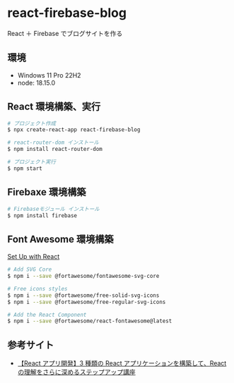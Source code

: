 # react-firebase-blog

React ＋ Firebase でブログサイトを作る

## 環境

- Windows 11 Pro 22H2
- node: 18.15.0

## React 環境構築、実行

```bash
# プロジェクト作成
$ npx create-react-app react-firebase-blog

# react-router-dom インストール
$ npm install react-router-dom

# プロジェクト実行
$ npm start
```

## Firebaxe 環境構築

```bash
# Firebaseモジュール インストール
$ npm install firebase
```

## Font Awesome 環境構築

[Set Up with React](https://fontawesome.com/docs/web/use-with/react/)

```bash
# Add SVG Core
$ npm i --save @fortawesome/fontawesome-svg-core

# Free icons styles
$ npm i --save @fortawesome/free-solid-svg-icons
$ npm i --save @fortawesome/free-regular-svg-icons

# Add the React Component
$ npm i --save @fortawesome/react-fontawesome@latest
```

## 参考サイト

- [【React アプリ開発】3 種類の React アプリケーションを構築して、React の理解をさらに深めるステップアップ講座](https://www.udemy.com/course/react-3project-app-udemy/)
